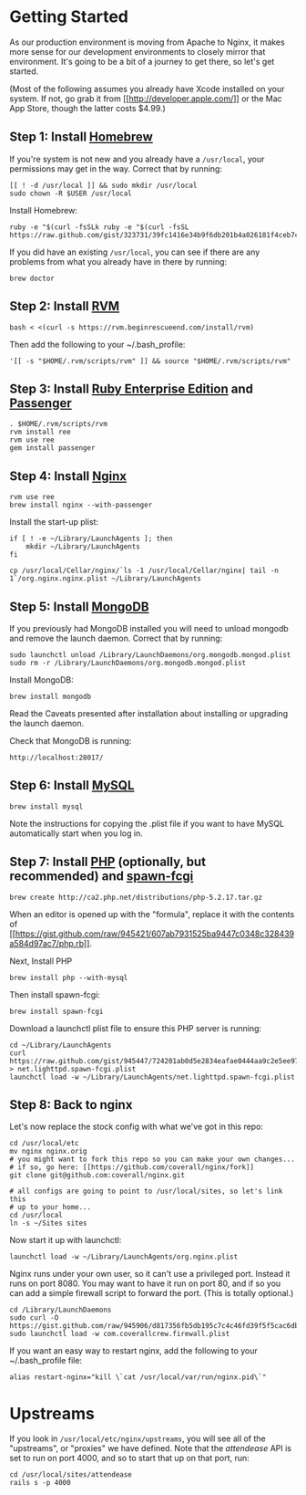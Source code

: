 # Getting Started

As our production environment is moving from Apache to Nginx, it makes more sense for our development environments to closely mirror that environment. It's going to be a bit of a journey to get there, so let's get started.

(Most of the following assumes you already have Xcode installed on your system. If not, go grab it from [[http://developer.apple.com/]] or the Mac App Store, though the latter costs $4.99.)

## Step 1: Install [Homebrew](http://mxcl.github.com/homebrew/)

If you're system is not new and you already have a ```/usr/local```, your permissions may get in the way. Correct that by running:

	[[ ! -d /usr/local ]] && sudo mkdir /usr/local
	sudo chown -R $USER /usr/local

Install Homebrew:

	ruby -e "$(curl -fsSLk ruby -e "$(curl -fsSL https://raw.github.com/gist/323731/39fc1416e34b9f6db201b4a026181f4ceb7cfa74)")"

If you did have an existing ```/usr/local```, you can see if there are any problems from what you already have in there by running:

	brew doctor

## Step 2: Install [RVM](https://rvm.beginrescueend.com/)

	bash < <(curl -s https://rvm.beginrescueend.com/install/rvm)

Then add the following to your ~/.bash_profile:

	'[[ -s "$HOME/.rvm/scripts/rvm" ]] && source "$HOME/.rvm/scripts/rvm"

## Step 3: Install [Ruby Enterprise Edition](http://www.rubyenterpriseedition.com/) and [Passenger](http://www.modrails.com/)

	. $HOME/.rvm/scripts/rvm
	rvm install ree
	rvm use ree
	gem install passenger

## Step 4: Install [Nginx](http://wiki.nginx.org/)

	rvm use ree
	brew install nginx --with-passenger

Install the start-up plist:

	if [ ! -e ~/Library/LaunchAgents ]; then
		mkdir ~/Library/LaunchAgents
	fi

	cp /usr/local/Cellar/nginx/`ls -1 /usr/local/Cellar/nginx| tail -n 1`/org.nginx.nginx.plist ~/Library/LaunchAgents

## Step 5: Install [MongoDB](http://mongodb.org/)

If you previously had MongoDB installed you will need to unload mongodb and remove the launch daemon. Correct that by running:

	sudo launchctl unload /Library/LaunchDaemons/org.mongodb.mongod.plist
	sudo rm -r /Library/LaunchDaemons/org.mongodb.mongod.plist

Install MongoDB:

	brew install mongodb

Read the Caveats presented after installation about installing or upgrading the launch daemon.

Check that MongoDB is running:

	http://localhost:28017/

## Step 6: Install [MySQL](http://mysql.org/)

	brew install mysql

Note the instructions for copying the .plist file if you want to have MySQL automatically start when you log in.

## Step 7: Install [PHP](http://php.net/) (optionally, but recommended) and [spawn-fcgi](http://redmine.lighttpd.net/projects/spawn-fcgi)

	brew create http://ca2.php.net/distributions/php-5.2.17.tar.gz

When an editor is opened up with the "formula", replace it with the contents of [[https://gist.github.com/raw/945421/607ab7931525ba9447c0348c328439a584d97ac7/php.rb]].

Next, Install PHP

	brew install php --with-mysql

Then install spawn-fcgi:

	brew install spawn-fcgi

Download a launchctl plist file to ensure this PHP server is running:

	cd ~/Library/LaunchAgents
	curl https://raw.github.com/gist/945447/724201ab0d5e2834eafae0444aa9c2e5ee977f3e > net.lighttpd.spawn-fcgi.plist
	launchctl load -w ~/Library/LaunchAgents/net.lighttpd.spawn-fcgi.plist

## Step 8: Back to nginx

Let's now replace the stock config with what we've got in this repo:

	cd /usr/local/etc
	mv nginx nginx.orig
	# you might want to fork this repo so you can make your own changes...
	# if so, go here: [[https://github.com/coverall/nginx/fork]]
	git clone git@github.com:coverall/nginx.git
	
	# all configs are going to point to /usr/local/sites, so let's link this
	# up to your home...
	cd /usr/local
	ln -s ~/Sites sites

	
Now start it up with launchctl:

	launchctl load -w ~/Library/LaunchAgents/org.nginx.plist

Nginx runs under your own user, so it can't use a privileged port. Instead it runs on port 8080. You may want to have it run on port 80, and if so you can add a simple firewall script to forward the port. (This is totally optional.)

	cd /Library/LaunchDaemons
	sudo curl -O https://gist.github.com/raw/945906/d817356fb5db195c7c4c46fd39f5f5cac6db6e8f/com.coverallcrew.firewall.plist
	sudo launchctl load -w com.coverallcrew.firewall.plist

If you want an easy way to restart nginx, add the following to your ~/.bash_profile file:

	alias restart-nginx="kill \`cat /usr/local/var/run/nginx.pid\`"

# Upstreams

If you look in ```/usr/local/etc/nginx/upstreams```, you will see all of the "upstreams", or "proxies" we have defined. Note that the *attendease* API is set to run on port 4000, and so to start that up on that port, run:

	cd /usr/local/sites/attendease
	rails s -p 4000


